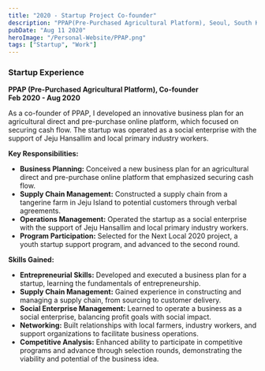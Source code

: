 ```yaml
---
title: "2020 - Startup Project Co-founder"
description: "PPAP(Pre-Purchased Agricultural Platform), Seoul, South Korea"
pubDate: "Aug 11 2020"
heroImage: "/Personal-Website/PPAP.png"
tags: ["Startup", "Work"]
---
```


### Startup Experience

**PPAP (Pre-Purchased Agricultural Platform), Co-founder**  
**Feb 2020 - Aug 2020**

As a co-founder of PPAP, I developed an innovative business plan for an agricultural direct and pre-purchase online platform, which focused on securing cash flow. The startup was operated as a social enterprise with the support of Jeju Hansallim and local primary industry workers.

**Key Responsibilities:**

- **Business Planning:** Conceived a new business plan for an agricultural direct and pre-purchase online platform that emphasized securing cash flow.
- **Supply Chain Management:** Constructed a supply chain from a tangerine farm in Jeju Island to potential customers through verbal agreements.
- **Operations Management:** Operated the startup as a social enterprise with the support of Jeju Hansallim and local primary industry workers.
- **Program Participation:** Selected for the Next Local 2020 project, a youth startup support program, and advanced to the second round.

**Skills Gained:**

- **Entrepreneurial Skills:** Developed and executed a business plan for a startup, learning the fundamentals of entrepreneurship.
- **Supply Chain Management:** Gained experience in constructing and managing a supply chain, from sourcing to customer delivery.
- **Social Enterprise Management:** Learned to operate a business as a social enterprise, balancing profit goals with social impact.
- **Networking:** Built relationships with local farmers, industry workers, and support organizations to facilitate business operations.
- **Competitive Analysis:** Enhanced ability to participate in competitive programs and advance through selection rounds, demonstrating the viability and potential of the business idea.


